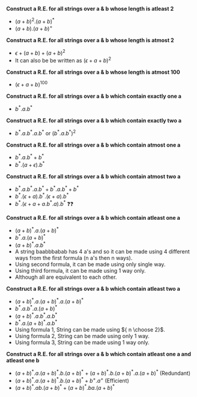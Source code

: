 **Construct a R.E. for all strings over a & b whose length is atleast 2**
- $(a + b)^{2}.(a + b)^{*}$
- $(a + b).(a + b)^{+}$

**Construct a R.E. for all strings over a & b whose length is atmost 2**
- $\epsilon + (a + b) + (a + b)^{2}$
- It can also be be written as $(\epsilon + a +b)^{2}$

**Construct a R.E. for all strings over a & b whose length is atmost 100**
- $(\epsilon + a + b)^{100}$

**Construct a R.E. for all strings over a & b which contain exactly one a**
- $b^{*}.a.b^{*}$

**Construct a R.E. for all strings over a & b which contain exactly two a**
- $b^{*}.a.b^{*}.a.b^{*}$ or $(b^{*}.a.b^{*})^{2}$

**Construct a R.E. for all strings over a & b which contain atmost one a**
- $b^{*}.a.b^{*} + b^{*}$
- $b^{*}.(a + \epsilon).b^{*}$

**Construct a R.E. for all strings over a & b which contain atmost two a**
- $b^{*}.a.b^{*}.a.b^{*} + b^{*}.a.b^{*} + b^{*}$
- $b^{*}.(\epsilon + a).b^{*}.(\epsilon + a).b^{*}$
- $b^{*}.(\epsilon + a + a.b^{*}.a).b^{*}$ ❓❓

**Construct a R.E. for all strings over a & b which contain atleast one a**
- $(a + b)^{*}.a.(a + b)^{*}$
- $b^{*}.a.(a + b)^{*}$
- $(a + b)^{*}.a.b^{*}$
- A string baabbbabab has 4 a's and so it can be made using 4 different ways from the first formula (n a's then n ways).
- Using second formula, it can be made using only single way.
- Using third formula, it can be made using 1 way only.
- Although all are equivalent to each other.

**Construct a R.E. for all strings over a & b which contain atleast two a**
- $(a + b)^{*}.a.(a + b)^{*}.a.(a + b)^{*}$
- $b^{*}.a.b^{*}.a.(a + b)^{*}$ 
- $(a + b)^{*}.a.b^{*}.a.b^{*}$
- $b^{*}.a.(a + b)^{*}.a.b^{*}$
- Using formula 1, String can be made using ${ n \choose 2}$.
- Using formula 2, String can be made using only 1 way.
- Using formula 3, String can be made using 1 way only.

**Construct a R.E. for all strings over a & b which contain atleast one a and atleast one b**
- $(a + b)^{*}.a.(a + b)^{*}.b.(a + b)^{*}$ + $(a + b)^{*}.b.(a + b)^{*}.a.(a + b)^{*}$ (Redundant)
- $(a + b)^{*}.a.(a + b)^{*}.b.(a + b)^{*} + b^{+}.a^{+}$ (Efficient)
- $(a + b)^{*}.ab.(a + b)^{*} + (a + b)^{*}.ba.(a + b)^{*}$